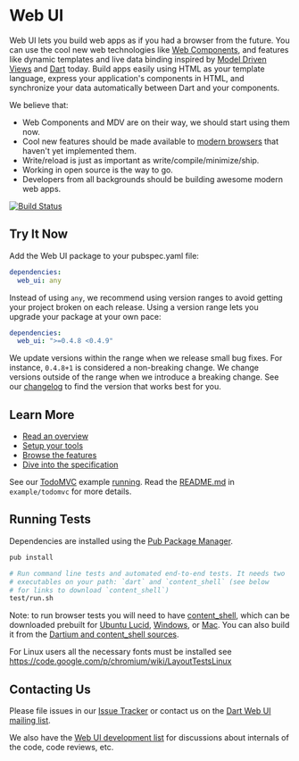 Web UI
===========

Web UI lets you build web apps as if you had a browser from the future. You can
use the cool new web technologies like [Web Components][wc],
and features like dynamic templates and live data binding inspired by
[Model Driven Views][mdv] and [Dart][d] today. Build apps easily using HTML as
your template language, express your application's components in HTML, and
synchronize your data automatically between Dart and your components.

We believe that:

- Web Components and MDV are on their way, we should start using them now.
- Cool new features should be made available to [modern browsers][mb] that
  haven't yet implemented them.
- Write/reload is just as important as write/compile/minimize/ship.
- Working in open source is the way to go.
- Developers from all backgrounds should be building awesome modern web apps.

[![Build Status](https://drone.io/github.com/dart-lang/web-ui/status.png)](https://drone.io/github.com/dart-lang/web-ui/latest)

Try It Now
-----------
Add the Web UI package to your pubspec.yaml file:

```yaml
dependencies:
  web_ui: any
```

Instead of using `any`, we recommend using version ranges to avoid getting your project broken on each release. Using a version range lets you upgrade your package at your own pace:

```yaml
dependencies:
  web_ui: ">=0.4.8 <0.4.9"
```

We update versions within the range when we release small bug fixes. For instance, `0.4.8+1` is considered
a non-breaking change. We change versions outside of the range when we introduce a breaking change. See our
[changelog][changelog] to find the version that works best for you.


Learn More
----------

* [Read an overview][overview]
* [Setup your tools][tools]
* [Browse the features][features]
* [Dive into the specification][spec]

See our [TodoMVC][] example [running][todo_live]. Read the
[README.md][todo_readme] in `example/todomvc` for more details.


Running Tests
-------------

Dependencies are installed using the [Pub Package Manager][pub].
```bash
pub install

# Run command line tests and automated end-to-end tests. It needs two
# executables on your path: `dart` and `content_shell` (see below
# for links to download `content_shell`)
test/run.sh
```
Note: to run browser tests you will need to have [content_shell][cs],
which can be downloaded prebuilt for [Ubuntu Lucid][cs_lucid],
[Windows][cs_win], or [Mac][cs_mac]. You can also build it from the
[Dartium and content_shell sources][dartium_src].

For Linux users all the necessary fonts must be installed see
https://code.google.com/p/chromium/wiki/LayoutTestsLinux

Contacting Us
-------------

Please file issues in our [Issue Tracker][issues] or contact us on the
[Dart Web UI mailing list][mailinglist].

We also have the [Web UI development list][devlist] for discussions about
internals of the code, code reviews, etc.

[wc]: http://dvcs.w3.org/hg/webcomponents/raw-file/tip/explainer/index.html
[mdv]: https://github.com/toolkitchen/mdv/
[d]: http://www.dartlang.org
[mb]: http://www.dartlang.org/support/faq.html#what-browsers-supported
[pub]: http://www.dartlang.org/docs/pub-package-manager/
[cs]: http://www.chromium.org/developers/testing/webkit-layout-tests
[cs_lucid]: http://gsdview.appspot.com/dartium-archive/continuous/drt-lucid64.zip
[cs_mac]: http://gsdview.appspot.com/dartium-archive/continuous/drt-mac.zip
[cs_win]: http://gsdview.appspot.com/dartium-archive/continuous/drt-win.zip
[dartium_src]: http://code.google.com/p/dart/wiki/BuildingDartium
[TodoMVC]: http://addyosmani.github.com/todomvc/
[todo_readme]: https://github.com/dart-lang/web-ui/blob/master/example/todomvc/README.md
[todo_live]:http://dart-lang.github.io/web-ui/example/todomvc/index.html
[changelog]:https://github.com/dart-lang/web-ui/blob/master/CHANGELOG.md
[issues]:https://github.com/dart-lang/web-ui/issues
[mailinglist]:https://groups.google.com/a/dartlang.org/forum/?fromgroups#!forum/web-ui
[devlist]:https://groups.google.com/a/dartlang.org/forum/?fromgroups#!forum/web-ui-dev
[overview]:http://www.dartlang.org/articles/dart-web-components/
[tools]:https://www.dartlang.org/articles/dart-web-components/tools.html
[spec]:https://www.dartlang.org/articles/dart-web-components/spec.html
[features]:https://www.dartlang.org/articles/dart-web-components/summary.html
